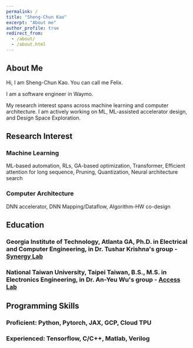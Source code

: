 ```yaml
---
permalink: /
title: "Sheng-Chun Kao"
excerpt: "About me"
author_profile: true
redirect_from: 
  - /about/
  - /about.html
---
```

## About Me
Hi, I am Sheng-Chun Kao. You can call me Felix.

I am a software engineer in Waymo.

My research interest spans across machine learning and computer architecture. I am actively working on ML, ML-assisted accelerator design, and Design Space Exploration.


## Research Interest
### Machine Learning
ML-based automation, RLs, GA-based optimization, Transformer, Efficient attention for long sequence, Pruning, Quantization, Neural architecture search
### Computer Architecture
DNN accelerator, DNN Mapping/Dataflow, Algorithm-HW co-design



## Education
### Georgia Institute of Technology, Atlanta GA, Ph.D. in Electrical and Computer Engineering, in Dr. Tushar Krishna's group - [Synergy Lab](https://synergy.ece.gatech.edu/)  										  
### National Taiwan University, Taipei Taiwan, B.S., M.S. in Electronics Engineering, in Dr. An-Yeu Wu's group - [Access Lab](http://access.ee.ntu.edu.tw/)




## Programming Skills
### Proficient: Python, Pytorch, JAX, GCP, Cloud TPU
### Experienced: Tensorflow, C/C++, Matlab, Verilog
